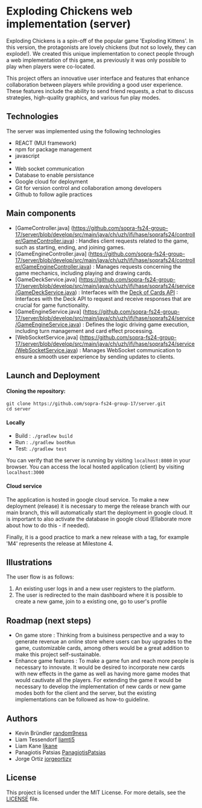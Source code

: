 # Exploding Chickens web implementation (server)

Exploding Chickens is a spin-off of the popular game 'Exploding Kittens'. In this version, the protagonists are lovely chickens (but not so lovely, they can explode!). We created this unique implementation to conect people through a web implementation of this game, as previously it was only possible to play  when players were co-located.

This project offers an innovative user interface and features that enhance collaboration between players while providing a good user experience. These features include the ability to send friend requests, a chat to discuss strategies, high-quality graphics, and various fun play modes.

## Technologies

The server was implemented using the following technologies
-   REACT (MUI framework)
-   npm for package management
-   javascript
-   <add here further client technologies>
-   Web socket communication
-   Database to enable persistance
-   Google cloud for deployment
-   Git for version control and collaboration among developers
-   Github to follow agile practices

## Main components
-  [GameController.java] (https://github.com/sopra-fs24-group-17/server/blob/develop/src/main/java/ch/uzh/ifi/hase/soprafs24/controller/GameController.java) : Handles client requests related to the game, such as starting, ending, and joining games. 
-  [GameEngineController.java] (https://github.com/sopra-fs24-group-17/server/blob/develop/src/main/java/ch/uzh/ifi/hase/soprafs24/controller/GameEngineController.java) :  Manages requests concerning the game mechanics, including playing and drawing cards.  
-  [GameDeckService.java] (https://github.com/sopra-fs24-group-17/server/blob/develop/src/main/java/ch/uzh/ifi/hase/soprafs24/service/GameDeckService.java) : Interfaces with the [Deck of Cards API](https://www.deckofcardsapi.com/) : Interfaces with the Deck API to request and receive responses that are crucial for game functionality.
-  [GameEngineService.java] (https://github.com/sopra-fs24-group-17/server/blob/develop/src/main/java/ch/uzh/ifi/hase/soprafs24/service/GameEngineService.java) :  Defines the logic driving game execution, including turn management and card effect processing.
-  [WebSocketService.java] (https://github.com/sopra-fs24-group-17/server/blob/develop/src/main/java/ch/uzh/ifi/hase/soprafs24/service/WebSocketService.java) : Manages WebSocket communication to ensure a smooth user experience by sending updates to clients.


## Launch and Deployment
#### Cloning the repository:
`git clone https://github.com/sopra-fs24-group-17/server.git`\
`cd server`

#### Locally
- Build : `./gradlew build`
- Run : `./gradlew bootRun`
- Test: `./gradlew test`

You can verify that the server is running by visiting `localhost:8080` in your browser.
You can access the local hosted application (client) by visiting `localhost:3000`

#### Cloud service
The application is hosted in google cloud service. 
To make a new deployment (release) it is necessary to merge the release branch with our main branch, this will automatically start the deployment in google cloud. It is important to also activate the database in google cloud (Ellaborate more about how to do this - if needed). 

Finally, it is a good practice to mark a new release with a tag, for example 'M4' represents the release at Milestone 4.

## Illustrations
The user flow is as follows:
1. An existing user logs in and a new user registers to the platform.
2. The user is redirected to the main dashboard where it is possible to create a new game, join to a existing one, go to user's profile 

## Roadmap (next steps)
- On game store : Thinking from a buisiness perspective and a way to generate revenue an online store where users can buy upgrades to the game, customizable cards, among others would be a great addition to make this project self-sustainable.
- Enhance game features : To make a game fun and reach more people is necessary to innovate. It would be desired to incorporate new cards with new effects in the game as well as having more game modes that would cautivate all the players. For extending the game it would be necessary to develop the implementation of new cards or new game modes both for the client and the server, but the existing implementations can be followed as how-to guideline.

## Authors
- Kevin Bründler [random9ness](https://github.com/random9ness)
- Liam Tessendorf [liamti5](https://github.com/liamti5)
- Liam Kane [ljkane](https://github.com/ljkane)
- Panagiotis Patsias [PanagiotisPatsias](https://github.com/PanagiotisPatsias)
- Jorge Ortiz [jorgeortizv](https://github.com/jorgeortizv)

## License
This project is licensed under the MIT License. For more details, see the [LICENSE](https://github.com/sopra-fs24-group-17/server/blob/main/LICENSE.txt) file.



